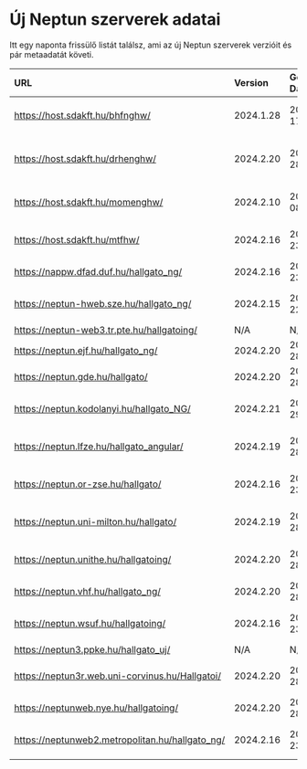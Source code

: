# Új Neptun szerverek adatai

Itt egy naponta frissülő listát találsz, ami az új Neptun szerverek verzióit és pár metaadatát követi.

| URL                                             | Version   | Generation Date     | Organization Name                         | Captcha Required |
|:----------------------------------------------|:--------|:------------------|:----------------------------------------|:---------------|
| https://host.sdakft.hu/bhfnghw/                 | 2024.1.28 | 2024-07-17T16:12:12 | Bhaktivedanta Hittudományi Főiskola       | 3                |
| https://host.sdakft.hu/drhenghw/                | 2024.2.20 | 2024-08-28T16:38:57 | Debreceni Református Hittudományi Egyetem | 3                |
| https://host.sdakft.hu/momenghw/                | 2024.2.10 | 2024-08-08T13:37:27 | Moholy-Nagy Művészeti Egyetem             | 3                |
| https://host.sdakft.hu/mtfhw/                   | 2024.2.16 | 2024-08-23T15:44:07 | Magyar Táncművészeti Egyetem              | 3                |
| https://nappw.dfad.duf.hu/hallgato_ng/          | 2024.2.16 | 2024-08-23T15:44:07 | Dunaújvárosi Egyetem                      | 3                |
| https://neptun-hweb.sze.hu/hallgato_ng/         | 2024.2.15 | 2024-08-22T13:52:39 | Széchenyi István Egyetem                  | 3                |
| https://neptun-web3.tr.pte.hu/hallgatoing/      | N/A       | N/A                 | N/A                                       | N/A              |
| https://neptun.ejf.hu/hallgato_ng/              | 2024.2.20 | 2024-08-28T16:38:57 | Eötvös József Főiskola                    | 3                |
| https://neptun.gde.hu/hallgato/                 | 2024.2.20 | 2024-08-28T16:38:57 | Gábor Dénes Egyetem                       | 3                |
| https://neptun.kodolanyi.hu/hallgato_NG/        | 2024.2.21 | 2024-08-29T13:12:16 | Kodolányi János Egyetem                   | 3                |
| https://neptun.lfze.hu/hallgato_angular/        | 2024.2.19 | 2024-08-28T09:04:24 | Liszt Ferenc Zeneművészeti Egyetem        | 3                |
| https://neptun.or-zse.hu/hallgato/              | 2024.2.16 | 2024-08-23T15:44:07 | Országos Rabbiképző - Zsidó Egyetem       | 3                |
| https://neptun.uni-milton.hu/hallgato/          | 2024.2.19 | 2024-08-28T09:04:24 | Milton Friedman Egyetem                   | 3                |
| https://neptun.unithe.hu/hallgatoing/           | 2024.2.20 | 2024-08-28T16:38:57 | Tokaj-Hegyalja Egyetem                    | 1                |
| https://neptun.vhf.hu/hallgato_ng/              | 2024.2.20 | 2024-08-28T16:38:57 | Veszprémi Érseki Főiskola                 | 3                |
| https://neptun.wsuf.hu/hallgatoing/             | 2024.2.16 | 2024-08-23T15:44:07 | Wekerle Sándor Üzleti Főiskola            | 3                |
| https://neptun3.ppke.hu/hallgato_uj/            | N/A       | N/A                 | N/A                                       | N/A              |
| https://neptun3r.web.uni-corvinus.hu/Hallgatoi/ | 2024.2.20 | 2024-08-28T16:38:57 | Budapesti Corvinus Egyetem                | 3                |
| https://neptunweb.nye.hu/hallgatoing/           | 2024.2.20 | 2024-08-28T16:38:57 | Nyíregyházi Egyetem                       | 3                |
| https://neptunweb2.metropolitan.hu/hallgato_ng/ | 2024.2.16 | 2024-08-23T15:44:07 | Budapesti Metropolitan Egyetem            | 3                |